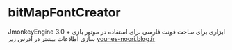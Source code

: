 # bitMapFontCreator
JmonkeyEngine 3.0 + ابزاری برای ساخت فونت فارسی برای استفاده در موتور بازی سازی
اطلاعات بیشتر در آدرس زیر
<a href="http://younes-noori.blog.ir/page/bitMapFontCreator">younes-noori.blog.ir</a>

